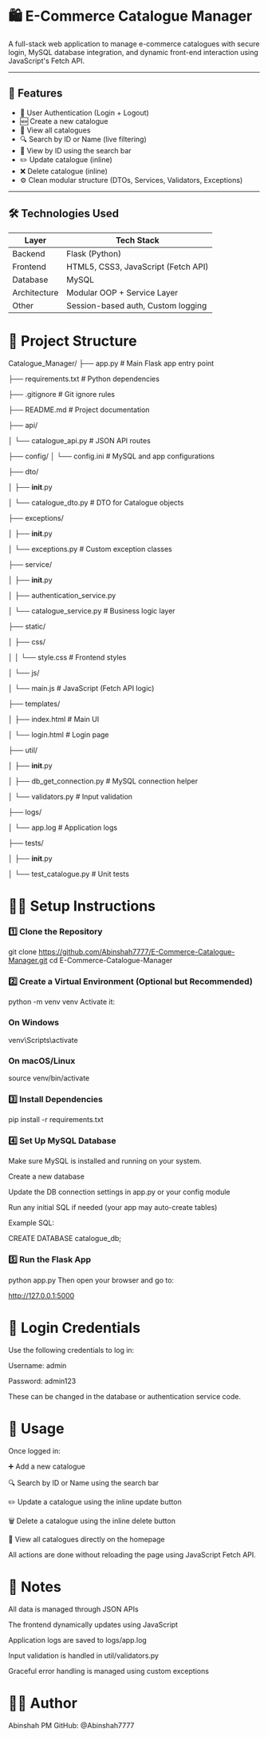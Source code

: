 # 🛍️ E-Commerce Catalogue Manager

A full-stack web application to manage e-commerce catalogues with secure login, MySQL database integration, and dynamic front-end interaction using JavaScript's Fetch API.

---

## 🚀 Features

- 🔐 User Authentication (Login + Logout)
- 🆕 Create a new catalogue
- 📄 View all catalogues
- 🔍 Search by ID or Name (live filtering)
- 🧾 View by ID using the search bar
- ✏️ Update catalogue (inline)
- ❌ Delete catalogue (inline)
- ⚙️ Clean modular structure (DTOs, Services, Validators, Exceptions)

---

## 🛠️ Technologies Used

| Layer        | Tech Stack                         |
|--------------|------------------------------------|
| Backend      | Flask (Python)                     |
| Frontend     | HTML5, CSS3, JavaScript (Fetch API)|
| Database     | MySQL                              |
| Architecture | Modular OOP + Service Layer        |
| Other        | Session-based auth, Custom logging |

# 📁 Project Structure

Catalogue_Manager/
├── app.py                    # Main Flask app entry point

├── requirements.txt          # Python dependencies

├── .gitignore                # Git ignore rules

├── README.md                 # Project documentation

├── api/

│   └── catalogue_api.py      # JSON API routes

├── config/
│   └── config.ini            # MySQL and app configurations

├── dto/

│   ├── __init__.py

│   └── catalogue_dto.py      # DTO for Catalogue objects

├── exceptions/

│   ├── __init__.py

│   └── exceptions.py         # Custom exception classes

├── service/

│   ├── __init__.py

│   ├── authentication_service.py

│   └── catalogue_service.py  # Business logic layer

├── static/

│   ├── css/

│   │   └── style.css         # Frontend styles

│   └── js/

│       └── main.js           # JavaScript (Fetch API logic)

├── templates/

│   ├── index.html            # Main UI

│   └── login.html            # Login page

├── util/

│   ├── __init__.py

│   ├── db_get_connection.py  # MySQL connection helper

│   └── validators.py         # Input validation

├── logs/

│   └── app.log               # Application logs

├── tests/

│   ├── __init__.py

│   └── test_catalogue.py     # Unit tests



# 🧑‍💻 Setup Instructions
### 1️⃣ Clone the Repository
git clone https://github.com/Abinshah7777/E-Commerce-Catalogue-Manager.git
cd E-Commerce-Catalogue-Manager

### 2️⃣ Create a Virtual Environment (Optional but Recommended)

python -m venv venv
Activate it:
### On Windows

venv\Scripts\activate

### On macOS/Linux

source venv/bin/activate

### 3️⃣ Install Dependencies

pip install -r requirements.txt
### 4️⃣ Set Up MySQL Database

Make sure MySQL is installed and running on your system.

Create a new database 

Update the DB connection settings in app.py or your config module

Run any initial SQL if needed (your app may auto-create tables)

Example SQL:

CREATE DATABASE catalogue_db;

### 5️⃣ Run the Flask App

python app.py
Then open your browser and go to:

http://127.0.0.1:5000

# 🔐 Login Credentials

Use the following credentials to log in:

Username: admin

Password: admin123

These can be changed in the database or authentication service code.

# 🧪 Usage

Once logged in:

➕ Add a new catalogue

🔍 Search by ID or Name using the search bar

✏️ Update a catalogue using the inline update button

🗑️ Delete a catalogue using the inline delete button

📜 View all catalogues directly on the homepage

All actions are done without reloading the page using JavaScript Fetch API.

# 📝 Notes

All data is managed through JSON APIs

The frontend dynamically updates using JavaScript

Application logs are saved to logs/app.log

Input validation is handled in util/validators.py

Graceful error handling is managed using custom exceptions

# 👨‍💻 Author

Abinshah PM
GitHub: @Abinshah7777
